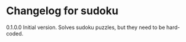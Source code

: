 # Changelog for sudoku

0.1.0.0 Initial version. Solves sudoku puzzles, but they need to be hard-coded.
